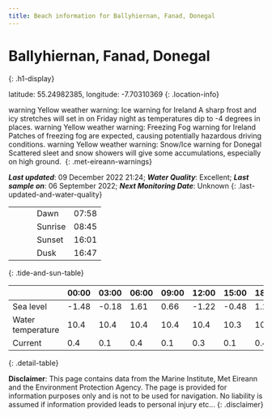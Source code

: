 ```yaml
---
title: Beach information for Ballyhiernan, Fanad, Donegal
---
```

# Ballyhiernan, Fanad, Donegal 
{: .h1-display}

latitude: 55.24982385, longitude: -7.70310369
{: .location-info}

<span class="material-icons yellow-warning">warning</span>&nbsp;Yellow weather warning: Ice warning for Ireland A sharp frost and icy stretches will set in on Friday night as temperatures dip to -4 degrees in places.&nbsp;<span class="material-icons yellow-warning">warning</span>&nbsp;Yellow weather warning: Freezing Fog warning for Ireland Patches of freezing fog are expected, causing potentially hazardous driving conditions.&nbsp;<span class="material-icons yellow-warning">warning</span>&nbsp;Yellow weather warning: Snow/Ice warning for Donegal Scattered sleet and snow showers will give some accumulations, especially on high ground.&nbsp;
{: .met-eireann-warnings}

___Last updated___: 09 December 2022 21:24; ___Water Quality___: Excellent;
___Last sample on___: 06 September 2022; ___Next Monitoring Date___: Unknown
{: .last-updated-and-water-quality}

|   |   |   |   |   |
|---|---|---|---|---|
|   |   |   | Dawn  | 07:58 |
|   |   |   | Sunrise  | 08:45 |
|   |   |   | Sunset  | 16:01 |
|   |   |   | Dusk  | 16:47 |
{: .tide-and-sun-table}

<div></div>

| | 00:00 | 03:00 | 06:00 | 09:00 | 12:00 | 15:00 | 18:00 | 21:00 |
|---|---|---|---|---|---|---|---|---|
| Sea level | -1.48 | -0.18 | 1.61 | 0.66| -1.22 | -0.48 | 1.21 | 0.5 |
| Water temperature | 10.4 | 10.4 | 10.4 | 10.4 | 10.4 | 10.3 | 10.3 | 10.3 |
| Current | 0.4 | 0.1 | 0.4 | 0.1 | 0.3| 0.1 | 0.4 | 0.1 |
{: .detail-table}

__Disclaimer__: This page contains data from the Marine Institute,
Met Eireann and the Environment Protection Agency. The page is provided for
information purposes only and is not to be used for navigation. No liability
is assumed if information provided leads to personal injury etc...
{: .disclaimer}